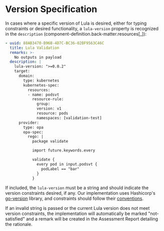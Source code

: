 # Version Specification
In cases where a specific version of Lula is desired, either for typing constraints or desired functionality, a `lula-version` property is recognized in the `description` (component-definition.back-matter.resources[_]):
```yaml
- uuid: 88AB3470-B96B-4D7C-BC36-02BF9563C46C
  title: Lula Validation
  remarks: >-
    No outputs in payload
  description: |
    lula-version: ">=0.0.2"
    target:
      domain: 
        type: kubernetes
        kubernetes-spec:
          resources:
          - name: podsvt
            resource-rule:
              group:
              version: v1
              resource: pods
              namespaces: [validation-test]
      provider:
        type: opa
        opa-spec:
          rego: |                                   
            package validate

            import future.keywords.every

            validate { 
              every pod in input.podsvt {
                podLabel == "bar"
              }
            }
```

If included, the `lula-version` must be a string and should indicate the version constraints desired, if any. Our implementation uses Hashicorp's [go-version](https://pkg.go.dev/github.com/hashicorp/go-version) library, and constraints should follow their [conventions](https://developer.hashicorp.com/terraform/language/expressions/version-constraints). 

If an invalid string is passed or the current Lula version does not meet version constraints, the implementation will automatically be marked "not-satisfied" and a remark will be created in the Assessment Report detailing the rationale.